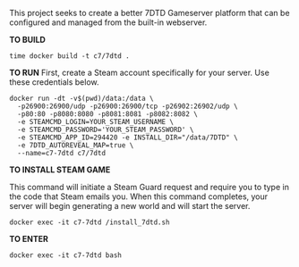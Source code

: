 This project seeks to create a better 7DTD Gameserver platform that can be configured and managed from the built-in webserver.

**TO BUILD**

```
time docker build -t c7/7dtd .
```

**TO RUN** First, create a Steam account specifically for your server. Use these credentials below.

```
docker run -dt -v$(pwd)/data:/data \
  -p26900:26900/udp -p26900:26900/tcp -p26902:26902/udp \
  -p80:80 -p8080:8080 -p8081:8081 -p8082:8082 \
  -e STEAMCMD_LOGIN=YOUR_STEAM_USERNAME \
  -e STEAMCMD_PASSWORD='YOUR_STEAM_PASSWORD' \
  -e STEAMCMD_APP_ID=294420 -e INSTALL_DIR="/data/7DTD" \
  -e 7DTD_AUTOREVEAL_MAP=true \
  --name=c7-7dtd c7/7dtd
```

**TO INSTALL STEAM GAME**

This command will initiate a Steam Guard request and require you to type in the code that Steam emails you. When this command completes, your server will begin generating a new world and will start the server.

```
docker exec -it c7-7dtd /install_7dtd.sh
```

**TO ENTER**

```
docker exec -it c7-7dtd bash
```

